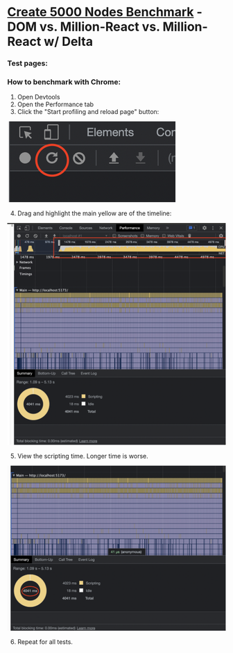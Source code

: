 # [Create 5000 Nodes Benchmark](https://twitter.com/aidenybai/status/1553280656213360640) - DOM vs. Million-React vs. Million-React w/ Delta

### Test pages:

### How to benchmark with Chrome:

1. Open Devtools
2. Open the Performance tab
3. Click the "Start profiling and reload page" button:

![](/images/reload.png)

4. Drag and highlight the main yellow are of the timeline:

![](/images/results.png)

5. View the scripting time. Longer time is worse.

![](/images/time.png)

6. Repeat for all tests.
